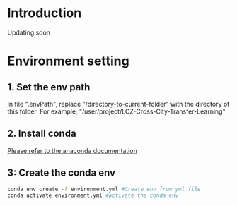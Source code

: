 # Introduction
Updating soon

# Environment setting
## 1. Set the env path
In file ".envPath", replace "/directory-to-current-folder" with the directory of this folder. For example, "/user/project/LCZ-Cross-City-Transfer-Learning"

## 2. Install conda 
[Please refer to the anaconda documentation](https://docs.anaconda.com/anaconda/install/)

## 3: Create the conda env
```bash
conda env create -f environment.yml #Create env from yml file
conda activate environment.yml #activate the conda env
```







